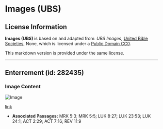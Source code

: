 # Images (UBS)

## License Information

**Images (UBS)** is based on and adapted from: _UBS Images_, [United Bible Societies](https://unitedbiblesocieties.org/), None, which is licensed under a [Public Domain CC0](https://creativecommons.org/public-domain/cc0/).

This markdown version is provided under the same license.



--------------------------------

## Enterrement (id: 282435)

### Image Content

![Image](https://cdn.aquifer.bible/aquifer-content/resources/Media/WEB-0467_burial.jpg)

[link](https://cdn.aquifer.bible/aquifer-content/resources/Media/WEB-0467_burial.jpg)

* **Associated Passages:** MRK 5:3; MRK 5:5; LUK 8:27; LUK 23:53; LUK 24:1; ACT 2:29; ACT 7:16; REV 11:9


